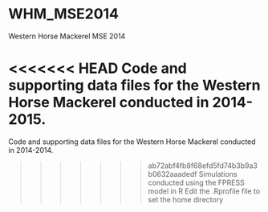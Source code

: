 # WHM_MSE2014
Western Horse Mackerel MSE 2014

<<<<<<< HEAD
Code and supporting data files for the Western Horse Mackerel conducted in 2014-2015.
=======
Code and supporting data files for the Western Horse Mackerel conducted in 2014-2014.
>>>>>>> ab72abf4fb8f68efd5fd74b3b9a3b0632aaadedf
Simulations conducted using the FPRESS model in R
Edit the .Rprofile file to set the home directory

